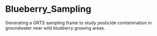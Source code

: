 # Blueberry_Sampling
Generating a GRTS sampling frame to study pesticide contamination in groundwater near wild blueberry growing areas.
